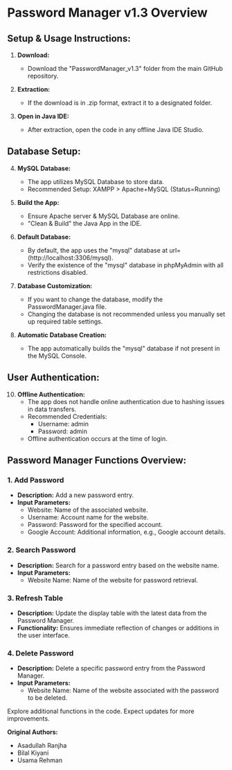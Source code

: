 # Password Manager v1.3 Overview

## Setup & Usage Instructions:

1. **Download:**
   - Download the "PasswordManager_v1.3" folder from the main GitHub repository.

2. **Extraction:**
   - If the download is in .zip format, extract it to a designated folder.

3. **Open in Java IDE:**
   - After extraction, open the code in any offline Java IDE Studio.

## Database Setup:

4. **MySQL Database:**
   - The app utilizes MySQL Database to store data.
   - Recommended Setup: XAMPP > Apache+MySQL (Status=Running)

5. **Build the App:**
   - Ensure Apache server & MySQL Database are online.
   - "Clean & Build" the Java App in the IDE.

6. **Default Database:**
   - By default, the app uses the "mysql" database at url= (http://localhost:3306/mysql).
   - Verify the existence of the "mysql" database in phpMyAdmin with all restrictions disabled.

7. **Database Customization:**
   - If you want to change the database, modify the PasswordManager.java file.
   - Changing the database is not recommended unless you manually set up required table settings.

8. **Automatic Database Creation:**
   - The app automatically builds the "mysql" database if not present in the MySQL Console.

## User Authentication:

10. **Offline Authentication:**
    - The app does not handle online authentication due to hashing issues in data transfers.
    - Recommended Credentials:
      - Username: admin
      - Password: admin
    - Offline authentication occurs at the time of login.

## Password Manager Functions Overview:

### 1. Add Password
- **Description:** Add a new password entry.
- **Input Parameters:**
  - Website: Name of the associated website.
  - Username: Account name for the website.
  - Password: Password for the specified account.
  - Google Account: Additional information, e.g., Google account details.

### 2. Search Password
- **Description:** Search for a password entry based on the website name.
- **Input Parameters:**
  - Website Name: Name of the website for password retrieval.

### 3. Refresh Table
- **Description:** Update the display table with the latest data from the Password Manager.
- **Functionality:** Ensures immediate reflection of changes or additions in the user interface.

### 4. Delete Password
- **Description:** Delete a specific password entry from the Password Manager.
- **Input Parameters:**
  - Website Name: Name of the website associated with the password to be deleted.

Explore additional functions in the code. Expect updates for more improvements.

**Original Authors:**
- Asadullah Ranjha
- Bilal Kiyani
- Usama Rehman
